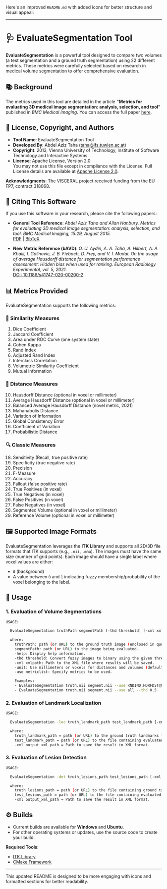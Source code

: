 Here's an improved `README.md` with added icons for better structure and visual appeal:

---

# 🩺 **EvaluateSegmentation Tool**

**EvaluateSegmentation** is a powerful tool designed to compare two volumes (a test segmentation and a ground truth segmentation) using 22 different metrics. These metrics were carefully selected based on research in medical volume segmentation to offer comprehensive evaluation.

## 📚 **Background**

The metrics used in this tool are detailed in the article **"Metrics for evaluating 3D medical image segmentation: analysis, selection, and tool"** published in _BMC Medical Imaging_. You can access the full paper [here](https://www.biomedcentral.com/1471-2342/15/29).

## 📝 **License, Copyright, and Authors**

- **Tool Name**: EvaluateSegmentation Tool
- **Developed By**: Abdel Aziz Taha ([taha@ifs.tuwien.ac.at](mailto:taha@ifs.tuwien.ac.at))
- **Copyright**: 2013, Vienna University of Technology, Institute of Software Technology and Interactive Systems
- **License**: Apache License, Version 2.0  
  You may not use this file except in compliance with the License. Full License details are available at [Apache License 2.0](http://www.apache.org/licenses/LICENSE-2.0).

**Acknowledgments**: The VISCERAL project received funding from the EU FP7, contract 318068. 

## 📄 **Citing This Software**

If you use this software in your research, please cite the following papers:

- **General Tool Reference**:
  *Abdel Aziz Taha and Allan Hanbury. Metrics for evaluating 3D medical image segmentation: analysis, selection, and tool. BMC Medical Imaging, 15:29, August 2015.*  
  [PDF](http://www.biomedcentral.com/content/pdf/s12880-015-0068-x.pdf) | [BibTeX](bibtex.txt)

- **New Metric Reference (bAVD)**:
  *O. U. Aydin, A. A. Taha, A. Hilbert, A. A. Khalil, I. Galinovic, J. B. Fiebach, D. Frey, and V. I. Madai. On the usage of average Hausdorff distance for segmentation performance assessment: Hidden bias when used for ranking. European Radiology Experimental, vol. 5, 2021.*  
  [DOI: 10.1186/s41747-020-00200-2](https://doi.org/10.1186/s41747-020-00200-2)

## 📊 **Metrics Provided**

EvaluateSegmentation supports the following metrics:

### 🔗 **Similarity Measures**

1. Dice Coefficient
2. Jaccard Coefficient
3. Area under ROC Curve (one system state)
4. Cohen Kappa
5. Rand Index
6. Adjusted Rand Index
7. Interclass Correlation
8. Volumetric Similarity Coefficient
9. Mutual Information

### 📏 **Distance Measures**

10. Hausdorff Distance (optional in voxel or millimeter)
11. Average Hausdorff Distance (optional in voxel or millimeter)
12. Balanced Average Hausdorff Distance (novel metric, 2021)
13. Mahanabolis Distance
14. Variation of Information
15. Global Consistency Error
16. Coefficient of Variation
17. Probabilistic Distance

### 🔍 **Classic Measures**

18. Sensitivity (Recall, true positive rate)
19. Specificity (true negative rate)
20. Precision
21. F-Measure
22. Accuracy
23. Fallout (false positive rate)
24. True Positives (in voxel)
25. True Negatives (in voxel)
26. False Positives (in voxel)
27. False Negatives (in voxel)
28. Segmented Volume (optional in voxel or millimeter)
29. Reference Volume (optional in voxel or millimeter)

## 🖼️ **Supported Image Formats**

EvaluateSegmentation leverages the **ITK Library** and supports all 2D/3D file formats that ITK supports (e.g., `.nii`, `.mha`). The images must have the same size (number of grid points). Each image should have a single label where voxel values are either:

- `0` (background)
- A value between `0` and `1` indicating fuzzy membership/probability of the voxel belonging to the label.

## 🔧 **Usage**

### 1. **Evaluation of Volume Segmentations**

```bash
USAGE:

  EvaluateSegmentation truthPath segmentPath [-thd threshold] [-xml xmlpath] [-use all|DICE,JACRD, ....]

  where:
    truthPath: path (or URL) to the ground truth image (enclosed in quotations for URLs).
    segmentPath: path (or URL) to the image being evaluated.
    -help: Display help information.
    -thd threshold: Convert fuzzy images to binary using the given threshold.
    -xml xmlpath: Path to the XML file where results will be saved.
    -unit: Use millimeters or voxels for distances and volumes (default: voxel).
    -use metriclist: Specify metrics to be used.

    Examples:
    - EvaluateSegmentation truth.nii segment.nii --use RNDIND,HDRFDST@0.96@,FMEASR@0.5@ -xml result.xml
    - EvaluateSegmentation truth.nii segment.nii --use all --thd 0.5
```

### 2. **Evaluation of Landmark Localization**

```bash
USAGE:

  EvaluateSegmentation -loc truth_landmark_path test_landmark_path [-xml output_xml_path]

  where:
    truth_landmark_path = path (or URL) to the ground truth landmarks file.
    test_landmark_path = path (or URL) to the file containing evaluated landmarks.
    -xml output_xml_path = Path to save the result in XML format.
```

### 3. **Evaluation of Lesion Detection**

```bash
USAGE:

  EvaluateSegmentation -det truth_lesions_path test_lesions_path [-xml output_xml_path]

  where:
    truth_lesions_path = path (or URL) to the file containing ground truth lesions.
    test_lesions_path = path (or URL) to the file containing evaluated lesions.
    -xml output_xml_path = Path to save the result in XML format.
```

## ⚙️ **Builds**

- Current builds are available for **Windows** and **Ubuntu**.
- For other operating systems or updates, use the source code to create your build.

**Required Tools**:
- [ITK Library](https://itk.org/itkindex.html)
- [CMake Framework](https://cmake.org/)

---

This updated README is designed to be more engaging with icons and formatted sections for better readability.
